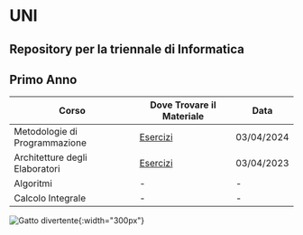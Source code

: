 # UNI
## Repository per la triennale di Informatica 
## Primo Anno 
 | Corso                          | Dove Trovare il Materiale                                                                                   | Data       |
  |--------------------------------|------------------------------------------------------------------------------------------------------------|------------|
  | Metodologie di Programmazione  | [Esercizi](https://github.com/ajhxia/UNI/tree/main/Esercizi%20-%20Metodologie%20di%20Programmazione)    | 03/04/2024 |
  | Architetture degli Elaboratori | [Esercizi](https://github.com/ajhxia/UNI/tree/main/Esercizi%20-%20Architetture%20degli%20Elaboratori)   | 03/04/2023 |
  | Algoritmi                      | -                                                                                                          | -          |
  | Calcolo Integrale              | -                                                                                                          | -          |
![Gatto divertente](https://i.pinimg.com/originals/38/83/8d/38838d2369fe10f9e3f03e92bde4883c.gif){:width="300px"}
